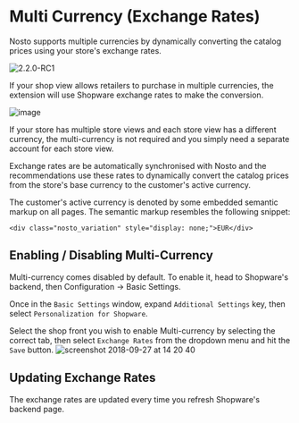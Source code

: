 # Multi Currency \(Exchange Rates\)

Nosto supports multiple currencies by dynamically converting the catalog prices using your store's exchange rates.

![2.2.0-RC1](https://img.shields.io/badge/nosto-2.2.0-red.svg)

If your shop view allows retailers to purchase in multiple currencies, the extension will use Shopware exchange rates to make the conversion.

![image](https://user-images.githubusercontent.com/2778820/46143469-bbe91b80-c262-11e8-8ed9-fc33d7e1abdc.png)

If your store has multiple store views and each store view has a different currency, the multi-currency is not required and you simply need a separate account for each store view.

Exchange rates are be automatically synchronised with Nosto and the recommendations use these rates to dynamically convert the catalog prices from the store's base currency to the customer's active currency.

The customer's active currency is denoted by some embedded semantic markup on all pages. The semantic markup resembles the following snippet:

```markup
<div class="nosto_variation" style="display: none;">EUR</div>
```

## Enabling / Disabling Multi-Currency

Multi-currency comes disabled by default. To enable it, head to Shopware's backend, then Configuration -&gt; Basic Settings.

Once in the `Basic Settings` window, expand `Additional Settings` key, then select `Personalization for Shopware`.

Select the shop front you wish to enable Multi-currency by selecting the correct tab, then select `Exchange Rates` from the dropdown menu and hit the `Save` button. ![screenshot 2018-09-27 at 14 20 40](https://user-images.githubusercontent.com/2778820/46143286-28174f80-c262-11e8-9811-b4011f0b1dd2.png)

## Updating Exchange Rates

The exchange rates are updated every time you refresh Shopware's backend page.

